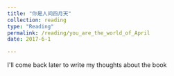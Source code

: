 ```yaml
---
title: "你是人间四月天"
collection: reading
type: "Reading"
permalink: /reading/you_are_the_world_of_April
date: 2017-6-1

---
```

I'll come back later to write my thoughts about the book
